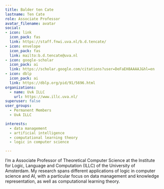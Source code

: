 ```yaml
---
title: Balder ten Cate
lastname: Ten Cate
role: Associate Professor
avatar_filename: avatar
social:
- icon: link
  icon_pack: fas
  link: https://staff.fnwi.uva.nl/b.d.tencate/
- icon: envelope
  icon_pack: fas
  link: mailto:b.d.tencate@uva.nl
- icon: google-scholar
  icon_pack: ai
  link: https://scholar.google.com/citations?user=DeFaEH8AAAAJ&hl=en
- icon: dblp
  icon_pack: ai
  link: https://dblp.org/pid/91/5696.html
organizations:
  - name: UvA ILLC
    url: https://www.illc.uva.nl/
superuser: false
user_groups:
  - Permanent Members
  - UvA ILLC

interests:
  - data management
  - artificial intelligence
  - computational learning theory
  - logic in computer science

---
```

I’m a Associate Professor of Theoretical Computer Science at the Institute for Logic, Language and Computation (ILLC) of the University of Amsterdam. My research spans different applications of logic in computer science and AI, with a particular focus on data management and knowledge representation, as well as computational learning theory.
